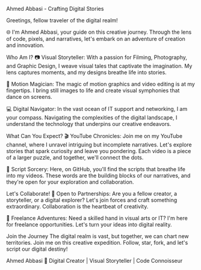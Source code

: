 Ahmed Abbasi - Crafting Digital Stories

Greetings, fellow traveler of the digital realm!

🌐 I'm Ahmed Abbasi, your guide on this creative journey.
Through the lens of code, pixels, and narratives, let's embark on an adventure of creation and innovation.

Who Am I?
📷 Visual Storyteller:
With a passion for Filming, Photography, and Graphic Design, I weave visual tales that captivate the imagination.
My lens captures moments, and my designs breathe life into stories.

🎥 Motion Magician:
The magic of motion graphics and video editing is at my fingertips.
I bring still images to life and create visual symphonies that dance on screens.

💻 Digital Navigator:
In the vast ocean of IT support and networking, I am your compass.
Navigating the complexities of the digital landscape, I understand the technology that underpins our creative endeavors.

What Can You Expect?
🎬 YouTube Chronicles:
Join me on my YouTube channel, where I unravel intriguing but incomplete narratives.
Let's explore stories that spark curiosity and leave you pondering. Each video is a piece of a larger puzzle, and together, we'll connect the dots.

📝 Script Sorcery:
Here, on GitHub, you'll find the scripts that breathe life into my videos.
These words are the building blocks of our narratives, and they're open for your exploration and collaboration.

Let's Collaborate!
🤝 Open to Partnerships:
Are you a fellow creator, a storyteller, or a digital explorer?
Let's join forces and craft something extraordinary.
Collaboration is the heartbeat of creativity.

💼 Freelance Adventures:
Need a skilled hand in visual arts or IT?
I'm here for freelance opportunities.
Let's turn your ideas into digital reality.

Join the Journey
The digital realm is vast, but together, we can chart new territories.
Join me on this creative expedition.
Follow, star, fork, and let's script our digital destiny!

Ahmed Abbasi 🚀
Digital Creator | Visual Storyteller | Code Connoisseur
